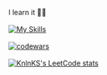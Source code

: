 I learn it 👀👋<br><br>
[![My Skills](https://skillicons.dev/icons?i=ts,react,redux,nextjs,scss,nodejs,express,mongodb,figma)](https://skillicons.dev)
<br>
<br>
[![codewars](https://www.codewars.com/users/acidshotgun/badges/large)](https://www.codewars.com/users/acidshotgun)
<br>
<br>
[![KnlnKS's LeetCode stats](https://leetcode-stats-six.vercel.app/api?username=acidshotgun&theme=dark)](https://github.com/acidshotgun/leetcode-stats)


